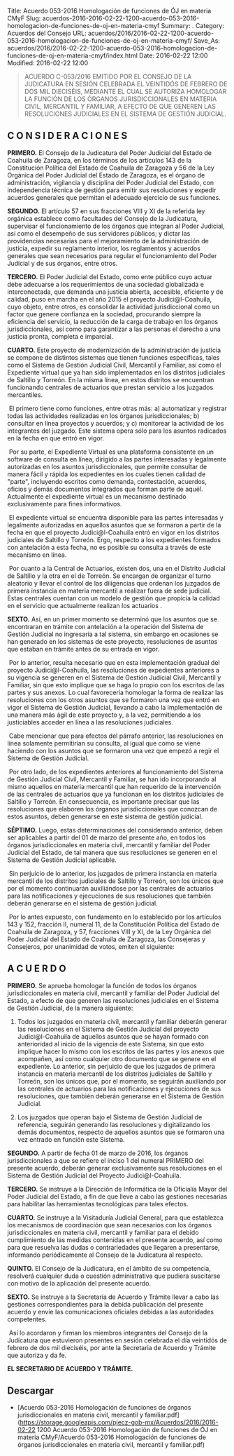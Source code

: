 Title: Acuerdo 053-2016 Homologación de funciones de ÓJ en materia CMyF
Slug: acuerdos-2016-2016-02-22-1200-acuerdo-053-2016-homologacion-de-funciones-de-oj-en-materia-cmyf
Summary: .
Category: Acuerdos del Consejo
URL: acuerdos/2016/2016-02-22-1200-acuerdo-053-2016-homologacion-de-funciones-de-oj-en-materia-cmyf/
Save_As: acuerdos/2016/2016-02-22-1200-acuerdo-053-2016-homologacion-de-funciones-de-oj-en-materia-cmyf/index.html
Date: 2016-02-22 12:00
Modified: 2016-02-22 12:00


> ACUERDO C-053/2016 EMITIDO POR EL CONSEJO DE LA JUDICATURA EN SESIÓN CELEBRADA EL VEINTIDÓS DE FEBRERO DE DOS MIL DIECISÉIS, MEDIANTE EL CUAL SE AUTORIZA HOMOLOGAR LA FUNCIÓN DE LOS ÓRGANOS JURISDICCIONALES EN MATERIA CIVIL, MERCANTIL Y FAMILIAR, A EFECTO DE QUE GENEREN LAS RESOLUCIONES JUDICIALES EN EL SISTEMA DE GESTIÓN JUDICIAL.

## C O N S I D E R A C I O N E S

**PRIMERO.** El Consejo de la Judicatura del Poder Judicial del Estado de Coahuila de Zaragoza, en los términos de los artículos 143 de la Constitución Política del Estado de Coahuila de Zaragoza y 56 de la Ley Orgánica del Poder Judicial del Estado de Zaragoza, es el órgano de administración, vigilancia y disciplina del Poder Judicial del Estado, con independencia técnica de gestión para emitir sus resoluciones y expedir acuerdos generales que permitan el adecuado ejercicio de sus funciones.

**SEGUNDO.** El artículo 57 en sus fracciones VIII y XI de la referida ley orgánica establece como facultades del Consejo de la Judicatura, supervisar el funcionamiento de los órganos que integran al Poder Judicial, así como el desempeño de sus servidores públicos; y dictar las providencias necesarias para el mejoramiento de la administración de justicia, expedir su reglamento interior, los reglamentos y acuerdos generales que sean necesarios para regular el funcionamiento del Poder Judicial y de sus órganos, entre otros.

**TERCERO.** El Poder Judicial del Estado, como ente público cuyo actuar debe adecuarse a los requerimientos de una sociedad globalizada e interconectada, que demanda una justicia abierta, accesible, eficiente y de calidad, puso en marcha en el año 2015 el proyecto Judici@l-Coahuila, cuyo objeto, entre otros, es consolidar la actividad jurisdiccional como un factor que genere confianza en la sociedad, procurando siempre la eficiencia del servicio, la reducción de la carga de trabajo en los órganos jurisdiccionales, así como para garantizar a las personas el derecho a una justicia pronta, completa e imparcial.

**CUARTO.** Este proyecto de modernización de la administración de justicia se compone de distintos sistemas que tienen funciones específicas, tales como el Sistema de Gestión Judicial Civil, Mercantil y Familiar, así como el Expediente virtual que ya han sido implementados en los distritos judiciales de Saltillo y Torreón. En la misma línea, en estos distritos se encuentran funcionando centrales de actuarios que prestan servicio a los juzgados mercantiles.

​	El primero tiene como funciones, entre otras más: a) automatizar y registrar todas las actividades realizadas en los órganos jurisdiccionales; b) consultar en línea proyectos y acuerdos; y c) monitorear la actividad de los integrantes del juzgado. Este sistema opera sólo para los asuntos radicados en la fecha en que entró en vigor.

​	Por su parte, el Expediente Virtual es una plataforma consistente en un software de consulta en línea, dirigido a las partes interesadas y legalmente autorizadas en los asuntos jurisdiccionales, que permite consultar de manera fácil y rápida los expedientes en los cuales tienen calidad de "parte", incluyendo escritos como demanda, contestación, acuerdos, oficios y demás documentos integrados que forman parte de aquél. Actualmente el expediente virtual es un mecanismo destinado exclusivamente para fines informativos.

​	El expediente virtual se encuentra disponible para las partes interesadas y legalmente autorizadas en aquellos asuntos que se formaron a partir de la fecha en que el proyecto Judici@l-Coahuila entró en vigor en los distritos judiciales de Saltillo y Torreón. Ergo, respecto a los expedientes formados con antelación a esta fecha, no es posible su consulta a través de este mecanismo en línea.

​	Por cuanto a la Central de Actuarios, existen dos, una en el Distrito Judicial de Saltillo y la otra en el de Torreón. Se encargan de organizar el turno aleatorio y llevar el control de las diligencias que ordenan los juzgados de primera instancia en materia mercantil a realizar fuera de sede judicial. Estas centrales cuentan con un modelo de gestión que propicia la calidad en el servicio que actualmente realizan los actuarios .

**SEXTO.** Así, en un primer momento se determinó que los asuntos que se encontraran en trámite con antelación a la operación del Sistema de Gestión Judicial no ingresaría a tal sistema, sin embargo en ocasiones se han generado en los sistemas de este proyecto, resoluciones de asuntos que estaban en trámite antes de su entrada en vigor.

​	Por lo anterior, resulta necesario que en esta implementación gradual del proyecto Judici@l-Coahuila, las resoluciones de expedientes anteriores a su vigencia se generen en el Sistema de Gestión Judicial Civil, Mercantil y Familiar, sin que esto implique que se haga lo propio con los escritos de las partes y sus anexos. Lo cual favorecería homologar la forma de realizar las resoluciones con los otros asuntos que se formaron una vez que entró en vigor el Sistema de Gestión Judicial, llevando a cabo la implementación de una manera más ágil de este proyecto y, a la vez, permitiendo a los justiciables acceder en línea a las resoluciones judiciales.

​	Cabe mencionar que para efectos del párrafo anterior, las resoluciones en línea solamente permitirían su consulta, al igual que como se viene haciendo con los asuntos que se formaron una vez que empezó a regir el Sistema de Gestión Judicial.

​	Por otro lado, de los expedientes anteriores al funcionamiento del Sistema de Gestión Judicial Civil, Mercantil y Familiar, se han ido incorporando al mismo aquellos en materia mercantil que han requerido de la intervención de las centrales de actuarios que ya funcionan en los distritos judiciales de Saltillo y Torreón. En consecuencia, es importante precisar que las resoluciones que elaboren los órganos jurisdiccionales que conozcan de estos asuntos, deben generarse en este sistema de gestión judicial.

**SÉPTIMO.** Luego, estas determinaciones del considerando anterior, deben ser aplicables a partir del 01 de marzo del presente año, en todos los órganos jurisdiccionales en materia civil, mercantil y familiar del Poder Judicial del Estado, de tal manera que sus resoluciones se generen en el Sistema de Gestión Judicial aplicable.

​	Sin perjuicio de lo anterior, los juzgados de primera instancia en materia mercantil de los distritos judiciales de Saltillo y Torreón, son los únicos que por el momento continuarán auxiliándose por las centrales de actuarios para las notificaciones y ejecuciones de sus resoluciones que también deberán generarse en el sistema de gestión judicial.

​	Por lo antes expuesto, con fundamento en lo establecido por los artículos 143 y 152, fracción II, numeral 11, de la Constitución Política del Estado de Coahuila de Zaragoza, y 57, fracciones VIII y XI, de la Ley Orgánica del Poder Judicial del Estado de Coahuila de Zaragoza, las Consejeras y Consejeros, por unanimidad de votos, emiten el siguiente:

## A C U E R D O

**PRIMERO.** Se aprueba homologar la función de todos los órganos jurisdiccionales en materia civil, mercantil y familiar del Poder Judicial del Estado, a efecto de que generen las resoluciones judiciales en el Sistema de Gestión Judicial, de la manera siguiente:

1. Todos los juzgados en materia civil, mercantil y familiar deberán generar las resoluciones en el Sistema de Gestión Judicial del proyecto Judici@l-Coahuila de aquellos asuntos que se hayan formado con anterioridad al inicio de la vigencia de este Sistema, sin que esto implique hacer lo mismo con los escritos de las partes y los anexos que acompañen, así como cualquier otro documento que se genere en el expediente.
Lo anterior, sin perjuicio de que los juzgados de primera instancia en materia mercantil de los distritos judiciales de Saltillo y Torreón, son los únicos que, por el momento, se seguirán auxiliando por las centrales de actuarios para las notificaciones y ejecuciones de sus resoluciones, que también deberán generarse en el Sistema de Gestión Judicial.

2. Los juzgados que operan bajo el Sistema de Gestión Judicial de referencia, seguirán generando las resoluciones y digitalizando los demás documentos, respecto de aquellos asuntos que se formaron una vez entrado en función este Sistema.

**SEGUNDO.** A partir de fecha 01 de marzo de 2016, los órganos jurisdiccionales a que se refiere el inciso 1 del numeral PRIMERO del presente acuerdo, deberán generar exclusivamente sus resoluciones en el Sistema de Gestión Judicial del Proyecto Judici@l-Coahuila.

**TERCERO.** Se instruye a la Dirección de Informática de la Oficialía Mayor del Poder Judicial del Estado, a fin de que lleve a cabo las gestiones necesarias para habilitar las herramientas tecnológicas para tales efectos.

**CUARTO.** Se instruye a la Visitaduría Judicial General, para que establezca los mecanismos de coordinación que sean necesarios con los órganos jurisdiccionales en materia civil, mercantil y familiar para el debido cumplimiento de las medidas contenidas en el presente acuerdo, así como para que resuelva las dudas o contrariedades que llegaren a presentarse, informando periódicamente al Consejo de la Judicatura al respecto.

**QUINTO.** El Consejo de la Judicatura, en el ámbito de su competencia, resolverá cualquier duda o cuestión administrativa que pudiera suscitarse con motivo de la aplicación del presente acuerdo.

**SEXTO.** Se instruye a la Secretaría de Acuerdo y Trámite llevar a cabo las gestiones correspondientes para la debida publicación del presente acuerdo y envíe las comunicaciones oficiales debidas a las autoridades competentes.

​	Así lo acordaron y firman los miembros integrantes del Consejo de la Judicatura que estuvieron presentes en sesión celebrada el día veintidós de febrero de dos mil dieciséis, por ante la Secretaria de Acuerdo y Trámite que autoriza y da fe.



**EL SECRETARIO DE ACUERDO Y TRÁMITE.**


## Descargar


* [Acuerdo 053-2016 Homologación de funciones de órganos jurisdiccionales en materia civil, mercantil y familiar.pdf](https://storage.googleapis.com/pjecz-gob-mx/Acuerdos/2016/2016-02-22 1200 Acuerdo 053-2016 Homologación de funciones de ÓJ en materia CMyF/Acuerdo 053-2016 Homologación de funciones de órganos jurisdiccionales en materia civil, mercantil y familiar.pdf)


